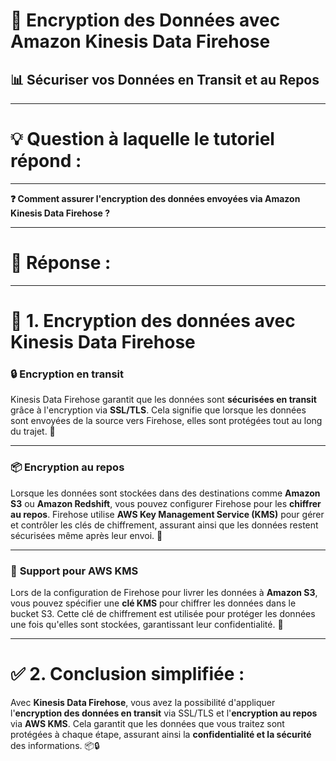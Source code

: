 # 🔐 Encryption des Données avec Amazon Kinesis Data Firehose  
## 📊 Sécuriser vos Données en Transit et au Repos


----------------------
# 💡 Question à laquelle le tutoriel répond :
----------------------

**❓ Comment assurer l'encryption des données envoyées via Amazon Kinesis Data Firehose ?**

----------------------
# 📝 Réponse :
----------------------

# 🔐 1. Encryption des données avec Kinesis Data Firehose

### 🔒 **Encryption en transit**  
Kinesis Data Firehose garantit que les données sont **sécurisées en transit** grâce à l'encryption via **SSL/TLS**. Cela signifie que lorsque les données sont envoyées de la source vers Firehose, elles sont protégées tout au long du trajet. 🔗

---

### 📦 **Encryption au repos**  
Lorsque les données sont stockées dans des destinations comme **Amazon S3** ou **Amazon Redshift**, vous pouvez configurer Firehose pour les **chiffrer au repos**. Firehose utilise **AWS Key Management Service (KMS)** pour gérer et contrôler les clés de chiffrement, assurant ainsi que les données restent sécurisées même après leur envoi. 📂

---

### 🔑 **Support pour AWS KMS**  
Lors de la configuration de Firehose pour livrer les données à **Amazon S3**, vous pouvez spécifier une **clé KMS** pour chiffrer les données dans le bucket S3. Cette clé de chiffrement est utilisée pour protéger les données une fois qu'elles sont stockées, garantissant leur confidentialité. 🔑

---

# ✅ 2. Conclusion simplifiée :
Avec **Kinesis Data Firehose**, vous avez la possibilité d'appliquer l'**encryption des données en transit** via SSL/TLS et l'**encryption au repos** via **AWS KMS**. Cela garantit que les données que vous traitez sont protégées à chaque étape, assurant ainsi la **confidentialité et la sécurité** des informations. 📦🔒
